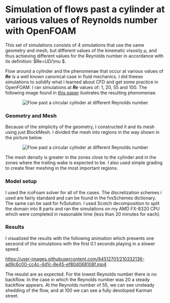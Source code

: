<h1>Simulation of flows past a cylinder at various values of Reynolds number with OpenFOAM</h1>

This set of simulations consists of 4 simulations that use the same geometry and mesh, but different values of the kinematic visosity $\mu$\, and thus achieving different values for the Reynolds number in accordance with its definition:
$Re=UD/\mu $.

Flow around a cylinder and the phenomenae that occur at various values of <strong><em>Re</em></strong> is a well known canonical case in fluid mechanics. I did theese simulations to solidify what i learned about CFD and get some practice in OpenFOAM. I ran simulations at <strong><em>Re</em></strong> values of: 1, 20, 55 and 100. The following image found in [this paper](https://www.researchgate.net/publication/282655240_Effect_of_Free_stream_turbulence_on_flow_past_a_circular_cylinder) ilustrates the resulting phenomenae.

<p align="center">
  <img src="https://github.com/Pavlord98/OpenFOAM-simulations/blob/main/Flow%20past%20a%20circular%20cylinder/1-Flow-past-a-circular-cylinder-at-different-Reynolds-number.png" alt="Flow past a circular cylinder at different Reynolds number"/>
</p>

### Geometry and Mesh
Because of the simplicity of the geometry, I constructed it and its mesh using just BlockMesh. I divided the mesh into regions in the way shown in the picture below.
<p align="center">
  <img src="https://github.com/Pavlord98/OpenFOAM-simulations/blob/main/Flow%20past%20a%20circular%20cylinder/mesh_zones.png" alt="Flow past a circular cylinder at different Reynolds number"/>
</p>
The mesh density is greater in the zones close to the cylinder and in the zones where the trailing wake is expected to be. I also used simple grading to create finer meshing in the most important regions.

### Model setup

I used the icoFoam solver for all of the cases. The discretization schemes i used are fairly standard and can be found in the fvsSchemes dictionary. The same can be said for fvSolution. I used Scotch decomposition to split the domain into 8 parts and ran the simulations on my AMD FX-8320 CPU which were completed in reasonable time (less than 20 minutes for each). 

### Results

I visualized the results with the following animation which presents one seceond of the simulations with the first 0.1 seconds playing in a slower speed.

https://user-images.githubusercontent.com/84512701/210332136-ad9c6c00-cc4c-4d1c-8e45-ef80d068108f.mp4

The resulst are as expected. For the lowest Reynolds number there is no backflow. In the case in which the Reynolds number was 20 a steady backflow appears. At the Reynolds number of 55, we can see unsteady shedding of the flow, and at 100 we can see a fully devoloped Karman street.
